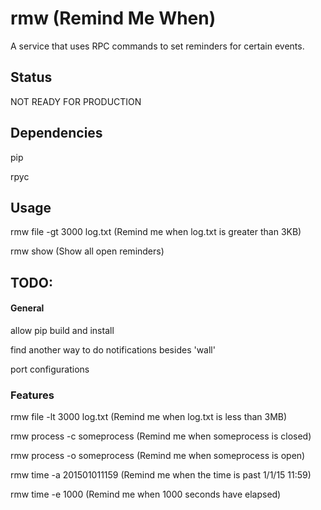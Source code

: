 rmw (Remind Me When)
==

A service that uses RPC commands to set reminders for certain events.

## Status

NOT READY FOR PRODUCTION

## Dependencies

pip

rpyc

## Usage

rmw file -gt 3000 log.txt (Remind me when log.txt is greater than 3KB)

rmw show (Show all open reminders)

## TODO:

#### General

allow pip build and install

find another way to do notifications besides 'wall'

port configurations

### Features

rmw file -lt 3000 log.txt (Remind me when log.txt is less than 3MB)

rmw process -c someprocess (Remind me when someprocess is closed)

rmw process -o someprocess (Remind me when someprocess is open)

rmw time -a 201501011159 (Remind me when the time is past 1/1/15 11:59)

rmw time -e 1000 (Remind me when 1000 seconds have elapsed)
